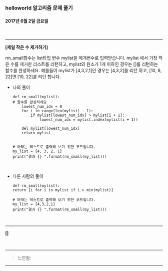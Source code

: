 ### helloworld 알고리즘 문제 풀기

#### 2017년 6월 2일 금요일


<br>

---
**[제일 작은 수 제거하기]**

rm_small함수는 list타입 변수 mylist을 매개변수로 입력받습니다.
mylist 에서 가장 작은 수를 제거한 리스트를 리턴하고, mylist의 원소가 1개 이하인 경우는 []를 리턴하는 함수를 완성하세요.
예를들어 mylist가 [4,3,2,1]인 경우는 [4,3,2]를 리턴 하고, [10, 8, 22]면 [10, 22]를 리턴 합니다.

- 나의 풀이

	```
	def rm_small(mylist):
    # 함수를 완성하세요
	    lowest_num_idx = 0
	    for i in range(len(mylist) - 1):
	        if mylist[lowest_num_idx] > mylist[i + 1]:
	            lowest_num_idx = mylist.index(mylist[i + 1])
	
	    del mylist[lowest_num_idx]
	    return mylist


	# 아래는 테스트로 출력해 보기 위한 코드입니다.
	my_list = [4, 3, 2, 1]
	print("결과 {} ".format(rm_small(my_list)))

	```
	
<br>

- 다른 사람의 풀이

	```
	def rm_small(mylist):
    return [i for i in mylist if i > min(mylist)]

	# 아래는 테스트로 출력해 보기 위한 코드입니다.
	my_list = [4,3,2,1]
	print("결과 {} ".format(rm_small(my_list)))
	```

<br>
	
---

**[]**


	
<br>

---

> 느낀점: 

---